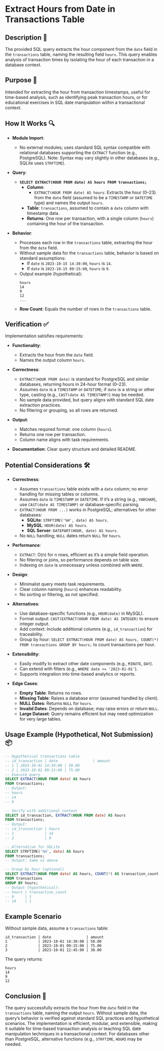 # Extract Hours from Date in Transactions Table

## Description 📝

The provided SQL query extracts the hour component from the `date` field in the `transactions` table, naming the resulting field `hours`. This query enables analysis of transaction times by isolating the hour of each transaction in a database context.

## Purpose 🎯

Intended for extracting the hour from transaction timestamps, useful for time-based analysis, such as identifying peak transaction hours, or for educational exercises in SQL date manipulation within a transactional context.

## How It Works 🔍

-   **Module Import**:

    -   No external modules; uses standard SQL syntax compatible with relational databases supporting the `EXTRACT` function (e.g., PostgreSQL). Note: Syntax may vary slightly in other databases (e.g., SQLite uses `STRFTIME`).

-   **Query**:

    -   **`SELECT EXTRACT(HOUR FROM date) AS hours FROM transactions;`**
        -   **Column**:
            -   `EXTRACT(HOUR FROM date) AS hours`: Extracts the hour (0–23) from the `date` field (assumed to be a `TIMESTAMP` or `DATETIME` type) and names the output `hours`.
        -   **Table**: `transactions`, assumed to contain a `date` column with timestamp data.
        -   **Returns**: One row per transaction, with a single column (`hours`) containing the hour of the transaction.

-   **Behavior**:
    -   Processes each row in the `transactions` table, extracting the hour from the `date` field.
    -   Without sample data for the `transactions` table, behavior is based on standard assumptions:
        -   If `date` is `2023-10-15 14:30:00`, `hours` is `14`.
        -   If `date` is `2023-10-15 09:15:00`, `hours` is `9`.
    -   Output example (hypothetical):
        ```
        hours
        14
        9
        12
        ...
        ```
    -   **Row Count**: Equals the number of rows in the `transactions` table.

## Verification ✅

Implementation satisfies requirements:

-   **Functionality**:

    -   Extracts the hour from the `date` field.
    -   Names the output column `hours`.

-   **Correctness**:

    -   `EXTRACT(HOUR FROM date)` is standard for PostgreSQL and similar databases, returning hours in 24-hour format (0–23).
    -   Assumes `date` is a `TIMESTAMP` or `DATETIME`; if `date` is a string or other type, casting (e.g., `CAST(date AS TIMESTAMP)`) may be needed.
    -   No sample data provided, but query aligns with standard SQL date extraction practices.
    -   No filtering or grouping, so all rows are returned.

-   **Output**:

    -   Matches required format: one column (`hours`).
    -   Returns one row per transaction.
    -   Column name aligns with task requirements.

-   **Documentation**: Clear query structure and detailed README.

## Potential Considerations 🛠️

-   **Correctness**:

    -   Assumes `transactions` table exists with a `date` column; no error handling for missing tables or columns.
    -   Assumes `date` is `TIMESTAMP` or `DATETIME`. If it’s a string (e.g., `VARCHAR`), use `CAST(date AS TIMESTAMP)` or database-specific parsing.
    -   `EXTRACT(HOUR FROM ...)` works in PostgreSQL; alternatives for other databases:
        -   **SQLite**: `STRFTIME('%H', date) AS hours`.
        -   **MySQL**: `HOUR(date) AS hours`.
        -   **SQL Server**: `DATEPART(HOUR, date) AS hours`.
    -   No `NULL` handling; `NULL` dates return `NULL` for `hours`.

-   **Performance**:

    -   `EXTRACT`: O(n) for n rows, efficient as it’s a simple field operation.
    -   No filtering or joins, so performance depends on table size.
    -   Indexing on `date` is unnecessary unless combined with `WHERE`.

-   **Design**:

    -   Minimalist query meets task requirements.
    -   Clear column naming (`hours`) enhances readability.
    -   No sorting or filtering, as not specified.

-   **Alternatives**:

    -   Use database-specific functions (e.g., `HOUR(date)` in MySQL).
    -   Format output: `CAST(EXTRACT(HOUR FROM date) AS INTEGER)` to ensure integer output.
    -   Add context: Include additional columns (e.g., `id_transaction`) for traceability.
    -   Group by hour: `SELECT EXTRACT(HOUR FROM date) AS hours, COUNT(*) FROM transactions GROUP BY hours;` to count transactions per hour.

-   **Extensibility**:

    -   Easily modify to extract other date components (e.g., `MINUTE`, `DAY`).
    -   Can extend with filters (e.g., `WHERE date >= '2023-01-01'`).
    -   Supports integration into time-based analytics or reports.

-   **Edge Cases**:
    -   **Empty Table**: Returns no rows.
    -   **Missing Table**: Raises a database error (assumed handled by client).
    -   **NULL Dates**: Returns `NULL` for `hours`.
    -   **Invalid Dates**: Depends on database; may raise errors or return `NULL`.
    -   **Large Dataset**: Query remains efficient but may need optimization for very large tables.

## Usage Example (Hypothetical, Not Submission) 📦

```sql
-- Hypothetical transactions table
-- id_transaction | date                | amount
-- 1 | 2023-10-01 14:30:00 | 50.00
-- 2 | 2023-10-01 09:15:00 | 75.00
-- Execute query
SELECT EXTRACT(HOUR FROM date) AS hours
FROM transactions;
-- Output:
-- hours
-- 14
-- 9

-- Verify with additional context
SELECT id_transaction, EXTRACT(HOUR FROM date) AS hours
FROM transactions;
-- Output:
-- id_transaction | hours
-- 1              | 14
-- 2              | 9

-- Alternative for SQLite
SELECT STRFTIME('%H', date) AS hours
FROM transactions;
-- Output: Same as above

-- Group by hour (optional)
SELECT EXTRACT(HOUR FROM date) AS hours, COUNT(*) AS transaction_count
FROM transactions
GROUP BY hours;
-- Output (hypothetical):
-- hours | transaction_count
-- 9     | 1
-- 14    | 1
```

## Example Scenario

Without sample data, assume a `transactions` table:

```
id_transaction | date                | amount
1              | 2023-10-01 14:30:00 | 50.00
2              | 2023-10-01 09:15:00 | 75.00
3              | 2023-10-01 12:45:00 | 30.00
```

The query returns:

```
hours
14
9
12
```

## Conclusion 🚀

The query successfully extracts the hour from the `date` field in the `transactions` table, naming the output `hours`. Without sample data, the query’s behavior is verified against standard SQL practices and hypothetical scenarios. The implementation is efficient, modular, and extensible, making it suitable for time-based transaction analysis or teaching SQL date manipulation techniques in a transactional context. For databases other than PostgreSQL, alternative functions (e.g., `STRFTIME`, `HOUR`) may be needed.

